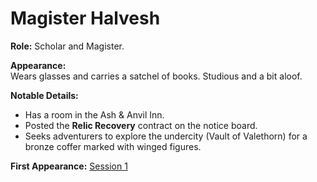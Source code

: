 # Magister Halvesh

**Role:** Scholar and Magister.

**Appearance:**  
Wears glasses and carries a satchel of books. Studious and a bit aloof.

**Notable Details:**  
- Has a room in the Ash & Anvil Inn.
- Posted the **Relic Recovery** contract on the notice board.
- Seeks adventurers to explore the undercity (Vault of Valethorn) for a bronze coffer marked with winged figures.

**First Appearance:** [Session 1](/campaigns/session-1.md)